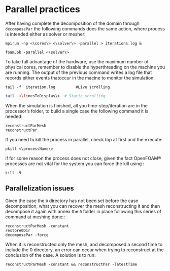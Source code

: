 # Parallel practices

After having complete the decomposition of the domain through
```decomposePar``` the following commands does the same action, where
process is intended either as solver or mesher:

```console
mpirun -np <\cores\> <\solver\> -parallel > iterations.log &
```
```console
foamJob -parallel <\solver\>
```
To take full advantage of the hardware, use the maximum number of physical cores, remember to disable the hyperthreading on the machine you are running.
The output of the previous command writes a log file that records either events thatoccur in the macine to monitor the simulation.
```console
tail -f  iteration.log         #Live scrolling
```
```sh
tail -<\linesToDisplay\>  # Static scrolling
```
When the simulation is finished, all you time-step/iteration are in the
processor’s folder, to build a single case the following command it is
needed:
```console
reconstructParMesh
reconstructPar
```
If you need to kill the process in parallel, check top at first and the
execute:
```console
pkill <\processName\>
```
if for some reason the process does not close, given the fact OpenFOAM® processes
are not vital for the system you can force the kill using :
```console
kill -9
```

## Parallelization issues

Given the case the ```0``` directory has not been set before the case decomposition,
what you can recover the mesh reconstructing it and then decompose it again with annex 
the ```0``` folder in place following this series of command at meshing done::

```console
reconstructParMesh -constant
restore0Dir
decomposePar -force
```

When it is reconstructed only the mesh, and decomposed a second time to include the
0 directory, an error can occur when trying to reconstruct at the conclusion of the
case. A solution is to run:

```console
reconstructParMesh -constant && reconstructPar -latestTime
```
<!--  Script to show the footer   -->
<html>
<script
    src="https://code.jquery.com/jquery-3.3.1.js"
    integrity="sha256-2Kok7MbOyxpgUVvAk/HJ2jigOSYS2auK4Pfzbm7uH60="
    crossorigin="anonymous">
</script>
<script>
$(function(){
  $("#footer").load("../footers/footer_first_level_depth.html");
});
</script>
<body>
<div id="footer"></div>
</body>
</html>

